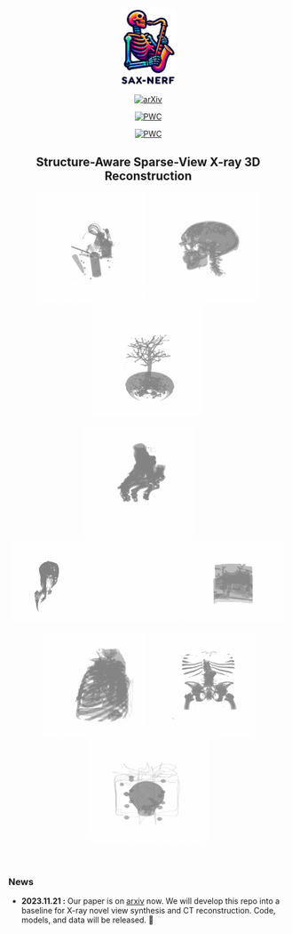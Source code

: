 &nbsp;

<div align="center">
<p align="center"> <img src="fig/logo.png" width="100px"> </p>

[![arXiv](https://img.shields.io/badge/arxiv-paper-179bd3)](https://arxiv.org/abs/2311.10959)

[![PWC](https://img.shields.io/endpoint.svg?url=https://paperswithcode.com/badge/structure-aware-sparse-view-x-ray-3d/novel-view-synthesis-on-x3d)](https://paperswithcode.com/sota/novel-view-synthesis-on-x3d?p=structure-aware-sparse-view-x-ray-3d)

[![PWC](https://img.shields.io/endpoint.svg?url=https://paperswithcode.com/badge/structure-aware-sparse-view-x-ray-3d/low-dose-x-ray-ct-reconstruction-on-x3d)](https://paperswithcode.com/sota/low-dose-x-ray-ct-reconstruction-on-x3d?p=structure-aware-sparse-view-x-ray-3d)

<h2>Structure-Aware Sparse-View X-ray 3D Reconstruction </h2> 



<img src="3d_demo/backpack.gif" style="height:200px" /> <img src="3d_demo/head.gif" style="height:200px" /> <img src="3d_demo/bonsai.gif" style="height:200px" /> 



<img src="3d_demo/foot.gif" style="height:200px" />  &emsp; &emsp; <img src="3d_demo/carp.gif" style="height:150px" /> <img src="3d_demo/engine.gif" style="height:150px" />

<img src="3d_demo/chest.gif" style="height:190px" />  <img src="3d_demo/pelvis.gif" style="height:190px" />  <img src="3d_demo/box.gif" style="height:190px" /> 

</div>


&nbsp;

### News
- **2023.11.21 :** Our paper is on [arxiv](https://arxiv.org/abs/2311.10959) now. We will develop this repo into a baseline for X-ray novel view synthesis and CT reconstruction. Code, models, and data will be released. 💫